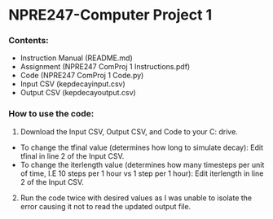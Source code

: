 # NPRE247-Computer Project 1
### Contents:
- Instruction Manual (README.md)
- Assignment (NPRE247 ComProj 1 Instructions.pdf)
- Code (NPRE247 ComProj 1 Code.py)
- Input CSV (kepdecayinput.csv)
- Output CSV (kepdecayoutput.csv)

### How to use the code:
1. Download the Input CSV, Output CSV, and Code to your C: drive.
- To change the tfinal value (determines how long to simulate decay):
  Edit tfinal in line 2 of the Input CSV.
- To change the iterlength value (determines how many timesteps per unit of time, I.E 10 steps per 1 hour vs 1 step per 1 hour):
  Edit iterlength in line 2 of the Input CSV.
2. Run the code twice with desired values as I was unable to isolate the error causing it not to read the updated output file.

